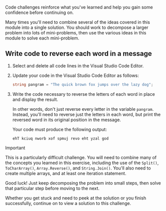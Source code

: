 Code challenges reinforce what you've learned and help you gain some confidence before continuing on.

Many times you'll need to combine several of the ideas covered in this module into a single solution. You should work to decompose a larger problem into lots of mini-problems, then use the various ideas in this module to solve each mini-problem.

## Write code to reverse each word in a message

1. Select and delete all code lines in the Visual Studio Code Editor.

1. Update your code in the Visual Studio Code Editor as follows:

    ```csharp
    string pangram = "The quick brown fox jumps over the lazy dog";

    ```

1. Write the code necessary to reverse the letters of each word in place and display the result. 

    In other words, don't just reverse every letter in the variable `pangram`. Instead, you'll need to reverse just the letters in each word, but print the reversed word in its original position in the message.

    Your code must produce the following output:

    ```Output
    ehT kciuq nworb xof spmuj revo eht yzal god
    
    ```

> [!IMPORTANT]
> This is a particularly difficult challenge. You will need to combine many of the concepts you learned in this exercise, including the use of the `Split()`, `ToCharArray()`, `Array.Reverse()`, and `String.Join()`. You'll also need to create multiple arrays, and at least one iteration statement.

Good luck! Just keep decomposing the problem into small steps, then solve that particular step before moving to the next.

Whether you get stuck and need to peek at the solution or you finish successfully, continue on to view a solution to this challenge.
